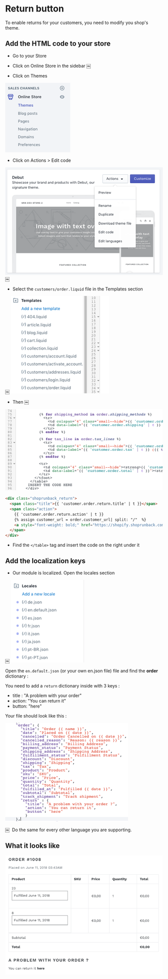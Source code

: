 # Return button

To enable returns for your customers, you need to modify you shop's theme.


## Add the HTML code to your store

* Go to your Store

* Click on Online Store in the sidebar
￼
* Click on Themes

![theme](images/shopify/theme.png)


* Click on Actions > Edit code

![edit_code](images/shopify/edit_code.png)
￼

* Select the `customers/order.liquid` file in the Templates section

￼
![customer_order](images/shopify/customer_order.png)

* Then
￼

![insert_code](images/shopify/insert_code.png)


```html
<div class="shoprunback_return">
  <span class="title">{{ 'customer.order.return.title' | t }}</span>
  <span class="action">
    {{ 'customer.order.return.action' | t }}
    {% assign customer_url = order.customer_url| split: "/"  %}
    <a style="font-weight: bold;" href="https://shopify.shoprunback.com/{{shop.domain}}/orders/{{order.id}}/return/{{customer_url | last }}">{{ 'customer.order.return.button' | t }}</a>
  </span>
</div>
```


* Find the `</table>` tag and insert the code on the right under it


## Add the localization keys

* Our module is localized. Open the locales section

￼
![locales](images/shopify/locales.png)


Open the `en.default.json` (or your own en.json file) file and find the **order** dictionary :

You need to add a `return` dictionary inside with 3 keys :

- title : "A problem with your order"
- action: "You can return it"
- button: "here"


Your file should look like this : 


![locale_en](images/shopify/locale_en.png)

￼
 Do the same for every other language you are supporting.

## What it looks like

![return_order](images/shopify/return_order.png)
